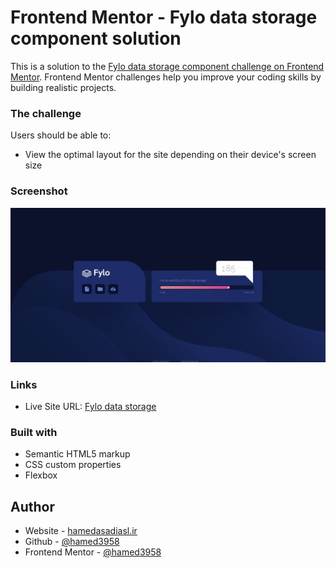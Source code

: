 # Frontend Mentor - Fylo data storage component solution

This is a solution to the [Fylo data storage component challenge on Frontend Mentor](https://www.frontendmentor.io/challenges/fylo-data-storage-component-1dZPRbV5n). Frontend Mentor challenges help you improve your coding skills by building realistic projects. 


### The challenge

Users should be able to:
- View the optimal layout for the site depending on their device's screen size

### Screenshot
![Fylo data storage](images/Web-capture.jpeg)


### Links

- Live Site URL: [Fylo data storage](https://your-live-site-url.com)


### Built with
- Semantic HTML5 markup
- CSS custom properties
- Flexbox

## Author
- Website - [hamedasadiasl.ir](http://hamedasadiasl.ir/)
- Github - [@hamed3958](https://github.com/hamed3958)
- Frontend Mentor - [@hamed3958](https://www.frontendmentor.io/profile/hamed3958)
